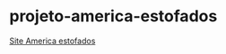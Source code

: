 # projeto-america-estofados
 
 <a href="https://vitorguarizo.github.io/projeto-america-estofados/projeto1/index.html" target=_blank>Site America estofados</a>
